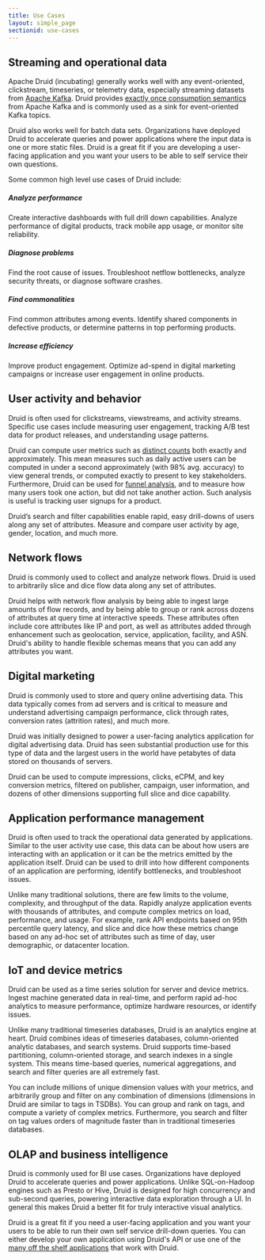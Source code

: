 ```yaml
---
title: Use Cases
layout: simple_page
sectionid: use-cases
---
```


## Streaming and operational data

Apache Druid (incubating) generally works well with any event-oriented, clickstream, timeseries, or telemetry data, especially streaming datasets from [Apache Kafka](https://kafka.apache.org/).
Druid provides [exactly once consumption semantics](/docs/latest/development/extensions-core/kafka-ingestion) from Apache Kafka and is commonly used as a sink for event-oriented Kafka topics.

Druid also works well for batch data sets.
Organizations have deployed Druid to accelerate queries and power applications where the input data is one or more static files.
Druid is a great fit if you are developing a user-facing application and you want your users to be able to self service their own questions.

Some common high level use cases of Druid include:

<div class="features">
  <div class="feature">
    <span class="fa fa-rocket fa"></span>
    <h5>Analyze performance</h5>
    <p>
      Create interactive dashboards with full drill down capabilities. Analyze performance of digital products, track mobile app usage, or monitor site reliability.
    </p>
  </div>
  <div class="feature">
    <span class="fa fa-exclamation-triangle fa"></span>
    <h5>Diagnose problems</h5>
    <p>
      Find the root cause of issues. Troubleshoot netflow bottlenecks, analyze security threats, or diagnose software crashes.
    </p>
  </div>
  <div class="feature">
    <span class="fa fa-users fa"></span>
    <h5>Find commonalities</h5>
    <p>
      Find common attributes among events. Identify shared components in defective products, or determine patterns in top performing products.
    </p>
  </div>
  <div class="feature">
    <span class="fa fa-money-bill-wave-alt fa"></span>
    <h5>Increase efficiency</h5>
    <p>
      Improve product engagement. Optimize ad-spend in digital marketing campaigns or increase user engagement in online products.
    </p>
  </div>
</div>

## User activity and behavior

Druid is often used for clickstreams, viewstreams, and activity streams.
Specific use cases include measuring user engagement, tracking A/B test data for product releases, and understanding usage patterns.

Druid can compute user metrics such as [distinct counts](/docs/latest/querying/aggregations) both exactly and approximately.
This mean measures such as daily active users can be computed in under a second approximately (with 98% avg. accuracy) to view general trends, or computed exactly to present to key stakeholders.
Furthermore, Druid can be used for [funnel analysis](/docs/latest/development/extensions-core/datasketches-aggregators), and to measure how many users took one action, but did not take another action.
Such analysis is useful is tracking user signups for a product.

Druid’s search and filter capabilities enable rapid, easy drill-downs of users along any set of attributes.
Measure and compare user activity by age, gender, location, and much more.

## Network flows

Druid is commonly used to collect and analyze network flows.
Druid is used to arbitrarily slice and dice flow data along any set of attributes.

Druid helps with network flow analysis by being able to ingest large amounts of flow records, and by being able to group or rank across dozens of attributes at query time at interactive speeds.
These attributes often include core attributes like IP and port, as well as attributes added through enhancement such as geolocation, service, application, facility, and ASN.
Druid's ability to handle flexible schemas means that you can add any attributes you want.

## Digital marketing

Druid is commonly used to store and query online advertising data.
This data typically comes from ad servers and is critical to measure and understand advertising campaign performance, click through rates, conversion rates (attrition rates), and much more.

Druid was initially designed to power a user-facing analytics application for digital advertising data.
Druid has seen substantial production use for this type of data and the largest users in the world have petabytes of data stored on thousands of servers.

Druid can be used to compute impressions, clicks, eCPM, and key conversion metrics, filtered on publisher, campaign, user information, and dozens of other dimensions supporting full slice and dice capability.

## Application performance management

Druid is often used to track the operational data generated by applications.
Similar to the user activity use case, this data can be about how users are interacting with an application or it can be the metrics emitted by the application itself.
Druid can be used to drill into how different components of an application are performing, identify bottlenecks, and troubleshoot issues.

Unlike many traditional solutions, there are few limits to the volume, complexity, and throughput of the data.
Rapidly analyze application events with thousands of attributes, and compute complex metrics on load, performance, and usage.
For example, rank API endpoints based on 95th percentile query latency, and slice and dice how these metrics change based on any ad-hoc set of attributes such as time of day, user demographic, or datacenter location.

## IoT and device metrics

Druid can be used as a time series solution for server and device metrics.
Ingest machine generated data in real-time, and perform rapid ad-hoc analytics to measure performance, optimize hardware resources, or identify issues.

Unlike many traditional timeseries databases, Druid is an analytics engine at heart.
Druid combines ideas of timeseries databases, column-oriented analytic databases, and search systems.
Druid supports time-based partitioning, column-oriented storage, and search indexes in a single system.
This means time-based queries, numerical aggregations, and search and filter queries are all extremely fast.

You can include millions of unique dimension values with your metrics, and arbitrarily group and filter on any combination of dimensions (dimensions in Druid are similar to tags in TSDBs).
You can group and rank on tags, and compute a variety of complex metrics.
Furthermore, you search and filter on tag values orders of magnitude faster than in traditional timeseries databases.

## OLAP and business intelligence

Druid is commonly used for BI use cases.
Organizations have deployed Druid to accelerate queries and power applications.
Unlike SQL-on-Hadoop engines such as Presto or Hive, Druid is designed for high concurrency and sub-second queries, powering interactive data exploration through a UI.
In general this makes Druid a better fit for truly interactive visual analytics.

Druid is a great fit if you need a user-facing application and you want your users to be able to run their own self service drill-down queries.
You can either develop your own application using Druid's API or use one of the [many off the shelf applications](/libraries) that work with Druid.
